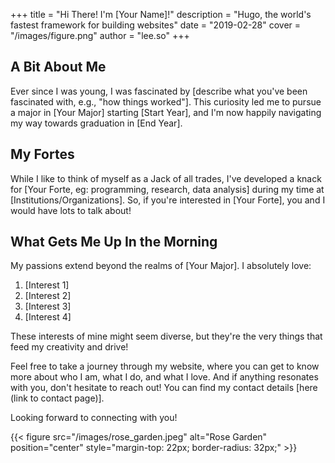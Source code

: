 +++
title = "Hi There! I'm [Your Name]!"
description = "Hugo, the world's fastest framework for building websites"
date = "2019-02-28"
cover = "/images/figure.png"
author = "lee.so"
+++

## A Bit About Me

Ever since I was young, I was fascinated by [describe what you've been fascinated with, e.g., "how things worked"]. This curiosity led me to pursue a major in [Your Major] starting [Start Year], and I'm now happily navigating my way towards graduation in [End Year].

## My Fortes

While I like to think of myself as a Jack of all trades, I've developed a knack for [Your Forte, eg: programming, research, data analysis] during my time at [Institutions/Organizations]. So, if you're interested in [Your Forte], you and I would have lots to talk about!

## What Gets Me Up In the Morning

My passions extend beyond the realms of [Your Major]. I absolutely love:

1. [Interest 1]
2. [Interest 2]
3. [Interest 3]
4. [Interest 4]

These interests of mine might seem diverse, but they're the very things that feed my creativity and drive!

Feel free to take a journey through my website, where you can get to know more about who I am, what I do, and what I love. And if anything resonates with you, don't hesitate to reach out! You can find my contact details [here (link to contact page)].

Looking forward to connecting with you!


{{< figure src="/images/rose_garden.jpeg" alt="Rose Garden" position="center" style="margin-top: 22px; border-radius: 32px;" >}}
